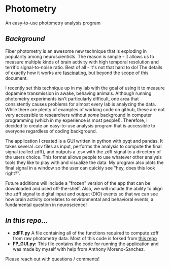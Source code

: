 # Photometry
An easy-to-use photometry analysis program

## *Background*

Fiber photometry is an awesome new technique that is exploding in popularity among neuroscientists. The reason is simple - it allows us to measure multiple kinds of brain activity with high temporal resolution and terrific signal-to-noise ratio. Best of all - it's not that hard to do! The details of exactly how it works are [fascinating](https://web.archive.org/web/20190227164817id_/http://pdfs.semanticscholar.org/83b9/03db79f547c6c967fda02c1936ed7f6c979c.pdf), but beyond the scope of this document.

I recently set this technique up in my lab with the goal of using it to measure dopamine transmission in awake, behaving animals. Although running photometry experiments isn't particularly difficult, one area that consistently causes problems for almost every lab is analyzing the data. While there are plenty of examples of working code on github, these are not very accessible to researchers without *some* background in computer programming (which in my experience is most people!). Therefore, I decided to create an easy-to-use analysis program that is accessible to everyone regardless of coding background.

The application I created is a GUI written in python with pyqt and pandas. It takes several .csv files as input, performs the analysis to compute the final signal (called zdff), and outputs a .csv with the zdff signal to a directory of the users choice. This format allows people to use whatever other analysis tools they like to play with and visualize the data. My program also plots the final signal in a window so the user can quickly see "hey, does this look right?". 

Future additions will include a "frozen" version of the app that can be downloaded and used off-the-shelf. Also, we will include the ability to align the zdff signal to digital input and output (DIO) events so that we can see how brain activity correlates to environmental and behavioral events, a fundamental question in neuroscience!

## *In this repo...*
* **zdFF.py** A file containing all of the functions required to compute zdff from raw photometry data. Most of this code is forked from [this repo](https://github.com/PhilClarkPhD/Photometry_data_processing)
* **FP_GUI.py:** This file contains the code for running the application and was made by myself with help from Anthony Moreno-Sanchez. 

Please reach out with questions / comments!
